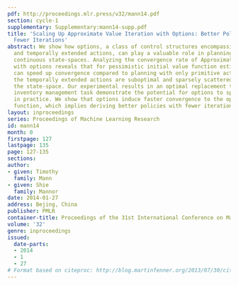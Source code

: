 ```yaml
---
pdf: http://proceedings.mlr.press/v32/mann14.pdf
section: cycle-1
supplementary: Supplementary:mann14-supp.pdf
title: 'Scaling Up Approximate Value Iteration with Options: Better Policies with
  Fewer Iterations'
abstract: We show how options, a class of control structures encompassing primitive
  and temporally extended actions, can play a valuable role in planning in MDPs with
  continuous state-spaces. Analyzing the convergence rate of Approximate Value Iteration
  with options reveals that for pessimistic initial value function estimates, options
  can speed up convergence compared to planning with only primitive actions even when
  the temporally extended actions are suboptimal and sparsely scattered throughout
  the state-space. Our experimental results in an optimal replacement task and a complex
  inventory management task demonstrate the potential for options to speed up convergence
  in practice. We show that options induce faster convergence to the optimal value
  function, which implies deriving better policies with fewer iterations.
layout: inproceedings
series: Proceedings of Machine Learning Research
id: mann14
month: 0
firstpage: 127
lastpage: 135
page: 127-135
sections: 
author:
- given: Timothy
  family: Mann
- given: Shie
  family: Mannor
date: 2014-01-27
address: Bejing, China
publisher: PMLR
container-title: Proceedings of the 31st International Conference on Machine Learning
volume: '32'
genre: inproceedings
issued:
  date-parts:
  - 2014
  - 1
  - 27
# Format based on citeproc: http://blog.martinfenner.org/2013/07/30/citeproc-yaml-for-bibliographies/
---
```

